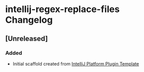 <!-- Keep a Changelog guide -> https://keepachangelog.com -->

# intellij-regex-replace-files Changelog

## [Unreleased]
### Added
- Initial scaffold created from [IntelliJ Platform Plugin Template](https://github.com/JetBrains/intellij-platform-plugin-template)
